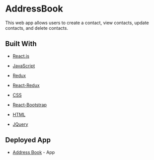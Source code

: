 # AddressBook

This web app allows users to create a contact, view contacts, update contacts, and delete contacts. 

## Built With

* [React.js](https://reactjs.org/)

* [JavaScript](https://developer.mozilla.org/en-US/docs/Web/JavaScript)

* [Redux](https://redux.js.org/)

* [React-Redux](https://www.npmjs.com/package/react-redux)

* [CSS](https://developer.mozilla.org/en-US/docs/Web/CSS)

* [React-Bootstrap](https://getbootstrap.com/)

* [HTML](https://developer.mozilla.org/en-US/docs/Web/HTML)

* [JQuery](https://api.jquery.com/)

## Deployed App
* [Address Book](https://address-book-marlee-gerard.herokuapp.com) - App
